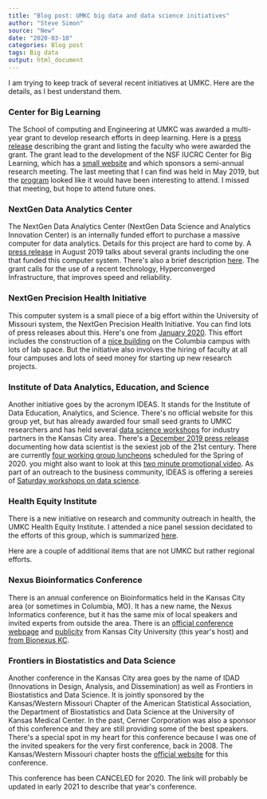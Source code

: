 ```yaml
---
title: "Blog post: UMKC big data and data science initiatives"
author: "Steve Simon"
source: "New"
date: "2020-03-10"
categories: Blog post
tags: Big data
output: html_document
---
```


I am trying to keep track of several recent initiatives at UMKC. Here are the details, as I best understand them.

<!---More--->

### Center for Big Learning

The School of computing and Engineering at UMKC was awarded a multi-year grant to develop research efforts in deep learning. Here is a [press release](https://info.umkc.edu/news/umkc-team-of-engineering-faculty-receive-large-grant-to-develop-center-for-big-learning/) describing the grant and listing the faculty who were awarded the grant. The grant lead to the development of the NSF IUCRC Center for Big Learning, which has a [small website](https://info.umkc.edu/NSF-CBL/) and which sponsors a semi-annual research meeting. The last meeting that I can find was held in May 2019, but the [program](https://info.umkc.edu/NSF-CBL/index.php/2019/03/14/cbl-semiannual-meeting-umkc-spring-2019/) looked like it would have been interesting to attend. I missed that meeting, but hope to attend future ones.

### NextGen Data Analytics Center

The NextGen Data Analytics Center (NextGen Data Science and Analytics Innovation Center) is an internally funded effort to purchase a massive computer for data analytics. Details for this project are hard to come by. A [press release](https://www.umkc.edu/news/posts/2019/august/umkc-faculty-awarded-high-priority-research-grants.html) in August 2019 talks about several grants including the one that funded this computer system. There's also a brief description [here](https://precisionhealth.umsystem.edu/research/strategic-investments.html). The grant calls for the use of a recent technology, Hyperconverged Infrastructure, that improves speed and reliability.

### NextGen Precision Health Initiative

This computer system is a small piece of a big effort within the University of Missouri system, the NextGen Precision Health Initiative. You can find lots of press releases about this. Here's one from [January 2020](https://www.umsystem.edu/president-blog/nextgen_precision_health_initiative_update). This effort includes the construction of a [nice building](https://www.youtube.com/watch?v=LHtbLjaDDl8&feature=youtu.be) on the Columbia campus with lots of lab space. But the initiative also involves the hiring of faculty at all four campuses and lots of seed money for starting up new research projects.

### Institute of Data Analytics, Education, and Science

Another initiative goes by the acronym IDEAS. It stands for the Institute of Data Education, Analytics, and Science. There's no official website for this group yet, but has already awarded four small seed grants to UMKC researchers and has held several [data science workshops](https://www.umkctalentlink.com/resources/?rnpid=266371) for industry partners in the Kansas City area. There's a [December 2019 press release](https://www.umkc.edu/news/posts/2019/december/meet-umkc-ideas.html) documenting how data scientist is the sexiest job of the 21st century. There are currently [four working group luncheons](https://info.umkc.edu/umatters/announcing-a-lunch-series-for-ideas-the-first-is-feb-18/) scheduled for the Spring of 2020. you might also want to look at this [two minute promotional video](https://youtu.be/9qjzjKbZoko). As part of an outreach to the business community, IDEAS is offering a sereies of [Saturday workshops on data science](https://www.umkctalentlink.com/events/?tribe_eventcategory=15).

### Health Equity Institute

There is a new initiative on research and community outreach in health, the UMKC Health Equity Institute. I attended a nice panel session decidated to the efforts of this group, which is summarized [here](https://med.umkc.edu/health-for-all-remains-an-elusive-goal/).

Here are a couple of additional items that are not UMKC but rather regional efforts.

### Nexus Bioinformatics Conference

There is an annual conference on Bioinformatics held in the Kansas City area (or sometimes in Columbia, MO). It has a new name, the Nexus Informatics conference, but it has the same mix of local speakers and invited experts from outside the area. There is an [official conference webpage](http://kcbioinformatics.org/conference/) and [publicity](http://www.kcumb.edu/events/2020-kc-bioinformatics-conference) from Kansas City University (this year's host) and [from Bionexus KC](https://bionexuskc.org/event/2020-kc-bioinformatics-conference/).

### Frontiers in Biostatistics and Data Science

Another conference in the Kansas City area goes by the name of IDAD (Innovations in Design, Analysis, and Dissemination) as well as Frontiers in Biostatistics and Data Science. It is jointly sponsored by the Kansas/Western Missouri Chapter of the American Statistical Association, the Department of Biostatistics and Data Science at the University of Kansas Medical Center. In the past, Cerner Corporation was also a sponsor of this conference and they are still providing some of the best speakers. There's a special spot in my heart for this conference because I was one of the invited speakers for the very first conference, back in 2008. The Kansas/Western Missouri chapter hosts the [official website](https://community.amstat.org/kwmchapter/annualsymposium) for this conference.

This conference has been CANCELED for 2020. The link will probably be updated in early 2021 to describe that year's conference.
